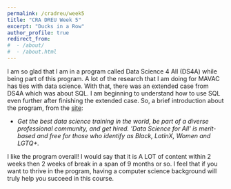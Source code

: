 ```yaml
---
permalink: /cradreu/week5
title: "CRA DREU Week 5"
excerpt: "Ducks in a Row"
author_profile: true
redirect_from: 
#  - /about/
#  - /about.html
---
```

I am so glad that I am in a program called Data Science 4 All (DS4A) while being part of this program. 
A lot of the research that I am doing for MAVAC has ties with data science.
With that, there was an extended case from DS4A which was about SQL. 
I am beginning to understand how to use SQL even further after finishing the extended case. 
So, a brief introduction about the program, from the [site](https://www.correlation-one.com/students): 
* *Get the best data science training in the world, be part of a diverse professional community, and get hired. 'Data Science for All' is merit-based and free for those who identify as Black, LatinX, Women and LGTQ+.*

I like the program overall! I would say that it is A LOT of content within 2 weeks then 2 weeks of break in a span of 9 months or so. 
I feel that if you want to thrive in the program, having a computer science background will truly help you succeed in this course. 

